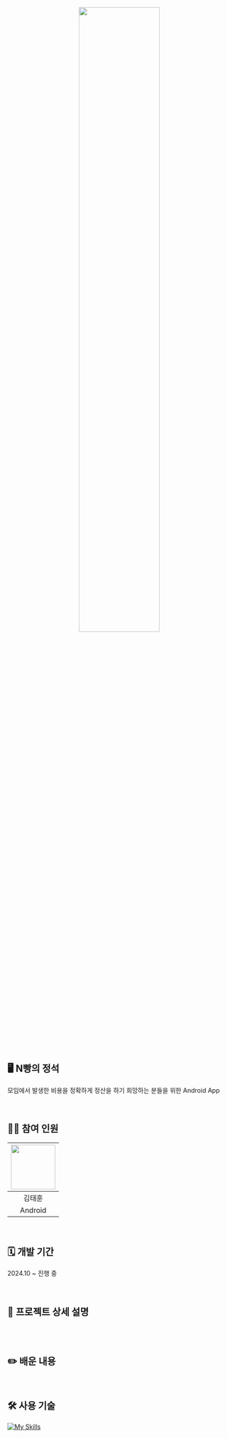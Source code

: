 <p align="center">
  <img src="https://github.com/user-attachments/assets/bb57927b-d536-48fb-95e4-58fd2da3f988" width="60%">
</p>

## 🖥️ N빵의 정석
모임에서 발생한 비용을 정확하게 정산을 하기 희망하는 분들을 위한 Android App

<br>

## 🧑‍💻 참여 인원
|  <img src="https://github.com/user-attachments/assets/9bbe9e79-04b6-44b1-a68c-eae5a049c2ad" width="100" height="100">  |
|:---:|
| 김태훈 |
| Android|

<br>

## 🗓️ 개발 기간
2024.10 ~ 진행 중

<br>

## 📁 프로젝트 상세 설명

  <br>



<br>

## ✏️ 배운 내용


<br>

## 🛠️ 사용 기술
[![My Skills](https://skillicons.dev/icons?i=androidstudio,kotlin)](https://skillicons.dev)
